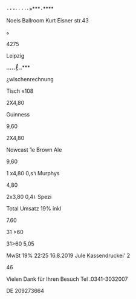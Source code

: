 ٠***«٠**٠*٠***٠٠*٠٠*٠****

Noels
Ballroom
Kurt  Eisner  str.43

 ه

4275

Leipzig

****.*....***أ;***.*.*****

¿wlschenrechnung

Tisch  «108

2X4,80

Guinness

9,60

2X4,80

Nowcast 1e
Brown  Ale

9,60

1 x4,80
0,s٦  Murphys

4,80

2x3,80
0,4١  Spezi

Total
Umsatz  19%  inkl

7.60

31  >60

31>60
5,05

MwSt  19%
22:25  16.8.2019  Jule
Kassendruckei'  2

46

Vielen  Dank
für  Ihren  Besuch
Tel .0341-3032007

DE  209273664


